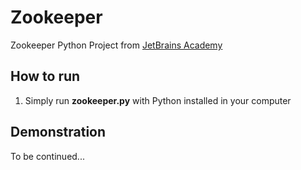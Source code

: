 # Zookeeper
Zookeeper Python Project from [JetBrains Academy](https://hyperskill.org/projects/98)

## How to run
1. Simply run __zookeeper.py__ with Python installed in your computer

## Demonstration
To be continued...
